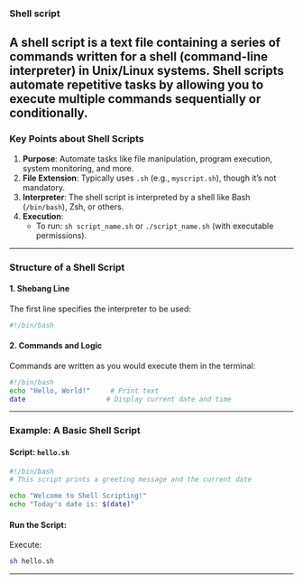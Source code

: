 ### Shell script
A shell script is a text file containing a series of commands written for a shell (command-line interpreter) in Unix/Linux systems. Shell scripts automate repetitive tasks by allowing you to execute multiple commands sequentially or conditionally.
---

### **Key Points about Shell Scripts**
1. **Purpose**: Automate tasks like file manipulation, program execution, system monitoring, and more.
2. **File Extension**: Typically uses `.sh` (e.g., `myscript.sh`), though it’s not mandatory.
3. **Interpreter**: The shell script is interpreted by a shell like Bash (`/bin/bash`), Zsh, or others.
4. **Execution**:
   - To run: `sh script_name.sh` or `./script_name.sh` (with executable permissions).

---

### **Structure of a Shell Script**

#### **1. Shebang Line**
The first line specifies the interpreter to be used:
```bash
#!/bin/bash
```

#### **2. Commands and Logic**
Commands are written as you would execute them in the terminal:
```bash
#!/bin/bash
echo "Hello, World!"     # Print text
date                    # Display current date and time
```

---

### **Example: A Basic Shell Script**

#### Script: `hello.sh`
```bash
#!/bin/bash
# This script prints a greeting message and the current date

echo "Welcome to Shell Scripting!"
echo "Today's date is: $(date)"
```

#### Run the Script:
Execute:
   ```bash
   sh hello.sh
   ```

---


